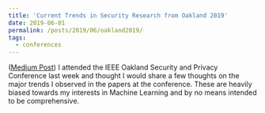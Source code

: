 ```yaml
---
title: 'Current Trends in Security Research from Oakland 2019'
date: 2019-06-01
permalink: /posts/2019/06/oakland2019/
tags:
  - conferences
---
```


([Medium Post](https://medium.com/@garyan95/current-trends-in-security-research-from-oakland-2019-43e81c25d28c)) I attended the IEEE Oakland Security and Privacy Conference last week and thought I would share a few thoughts on the major trends I observed in the papers at the conference. These are heavily biased towards my interests in Machine Learning and by no means intended to be comprehensive.

